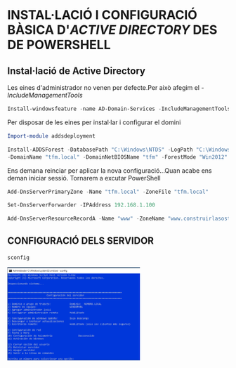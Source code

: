 # INSTAL·LACIÓ I CONFIGURACIÓ BÀSICA D'*ACTIVE DIRECTORY* DES DE POWERSHELL

##  Instal·lació de Active Directory
Les eines d'administrador no venen per defecte.Per això afegim el *-IncludeManagementTools*

```powershell
Install-windowsfeature -name AD-Domain-Services -IncludeManagementTools
```
Per disposar de les eines per instal·lar i configurar el domini
```powershell
Import-module addsdeployment
```
```powershell
Install-ADDSForest -DatabasePath "C:\Windows\NTDS" -LogPath "C:\Windows\NTDS" -SYSVOLPath "C:\Windows\SYSVOL" 
-DomainName "tfm.local" -DomainNetBIOSName "tfm" -ForestMode "Win2012" -InstallDNS:$true -NoRebootOnCompletion:$false -Force:$true
```
Ens demana reinciar per aplicar la nova configuració...Quan acabe ens deman iniciar sessió. Tornarem a excutar PowerShell

```powershell
Add-DnsServerPrimaryZone -Name "tfm.local" -ZoneFile "tfm.local"
```

```powershell
Set-DnsServerForwarder -IPAddress 192.168.1.100
```

```powershell
Add-DnsServerResourceRecordA -Name "www" -ZoneName "www.construirlasostenibilitat.net" -IPv4Address "192.168.1.1"
```
## CONFIGURACIÓ DELS SERVIDOR

```powershell
sconfig
```
<img width=60% src="../png/sconfig.png"></img>





